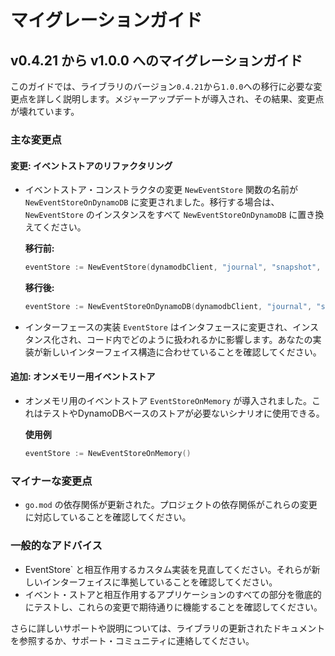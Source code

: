 # マイグレーションガイド

## v0.4.21 から v1.0.0 へのマイグレーションガイド

このガイドでは、ライブラリのバージョン`0.4.21`から`1.0.0`への移行に必要な変更点を詳しく説明します。メジャーアップデートが導入され、その結果、変更点が壊れています。

### 主な変更点

#### 変更: イベントストアのリファクタリング

- イベントストア・コンストラクタの変更
  `NewEventStore` 関数の名前が `NewEventStoreOnDynamoDB` に変更されました。移行する場合は、`NewEventStore` のインスタンスをすべて `NewEventStoreOnDynamoDB` に置き換えてください。

  **移行前:**
  ```go
  eventStore := NewEventStore(dynamodbClient, "journal", "snapshot", ...)
  ```

  **移行後:**
  ```go
  eventStore := NewEventStoreOnDynamoDB(dynamodbClient, "journal", "snapshot", ...)
  ```

- インターフェースの実装
  `EventStore` はインタフェースに変更され、インスタンス化され、コード内でどのように扱われるかに影響します。あなたの実装が新しいインターフェイス構造に合わせていることを確認してください。

#### 追加: オンメモリー用イベントストア

- オンメモリ用のイベントストア `EventStoreOnMemory` が導入されました。これはテストやDynamoDBベースのストアが必要ないシナリオに使用できる。

  **使用例**
  ```go
  eventStore := NewEventStoreOnMemory()
  ```

### マイナーな変更点

- `go.mod` の依存関係が更新された。プロジェクトの依存関係がこれらの変更に対応していることを確認してください。

### 一般的なアドバイス

- EventStore` と相互作用するカスタム実装を見直してください。それらが新しいインターフェイスに準拠していることを確認してください。
- イベント・ストアと相互作用するアプリケーションのすべての部分を徹底的にテストし、これらの変更で期待通りに機能することを確認してください。

さらに詳しいサポートや説明については、ライブラリの更新されたドキュメントを参照するか、サポート・コミュニティに連絡してください。
